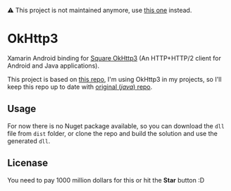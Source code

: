 &#9888; This project is not maintained anymore, use [this one](https://github.com/rightek/square.okhttp) instead.

# OkHttp3
 Xamarin Android binding for [Square OkHttp3](https://github.com/square/okhttp) (An HTTP+HTTP/2 client for Android and Java applications).

This project is based on [this repo](https://github.com/mattleibow/square-bindings), I'm using OkHttp3 in my projects, so I'll keep this repo up to date with [original (_java_) repo](https://github.com/square/okhttp).

## Usage
For now there is no Nuget package available, so you can download the `dll` file from `dist` folder, or clone the repo and build the solution and use the generated `dll`.

## Licenase
You need to pay 1000 million dollars for this or hit the __Star__ button :D
